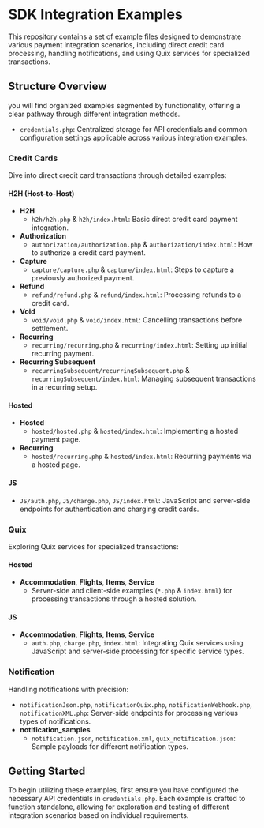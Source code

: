 # SDK Integration Examples

This repository contains a set of example files designed to demonstrate various payment integration scenarios, including direct credit card processing, handling notifications, and using Quix services for specialized transactions.

## Structure Overview

you will find organized examples segmented by functionality, offering a clear pathway through different integration methods.

- `credentials.php`: Centralized storage for API credentials and common configuration settings applicable across various integration examples.

### Credit Cards

Dive into direct credit card transactions through detailed examples:

#### H2H (Host-to-Host)
- **H2H**
  - `h2h/h2h.php` & `h2h/index.html`: Basic direct credit card payment integration.
- **Authorization**
  - `authorization/authorization.php` & `authorization/index.html`: How to authorize a credit card payment.
- **Capture**
  - `capture/capture.php` & `capture/index.html`: Steps to capture a previously authorized payment.
- **Refund**
  - `refund/refund.php` & `refund/index.html`: Processing refunds to a credit card.
- **Void**
  - `void/void.php` & `void/index.html`: Cancelling transactions before settlement.  
- **Recurring**
  - `recurring/recurring.php` & `recurring/index.html`: Setting up initial recurring payment.
- **Recurring Subsequent**
  - `recurringSubsequent/recurringSubsequent.php` & `recurringSubsequent/index.html`: Managing subsequent transactions in a recurring setup.


#### Hosted
- **Hosted**
  - `hosted/hosted.php` & `hosted/index.html`: Implementing a hosted payment page.
- **Recurring**
  - `hosted/recurring.php` & `hosted/index.html`: Recurring payments via a hosted page.

#### JS
- `JS/auth.php`, `JS/charge.php`, `JS/index.html`: JavaScript and server-side endpoints for authentication and charging credit cards.


### Quix

Exploring Quix services for specialized transactions:

#### Hosted
- **Accommodation**, **Flights**, **Items**, **Service**
  - Server-side and client-side examples (`*.php` & `index.html`) for processing transactions through a hosted solution.

#### JS
- **Accommodation**, **Flights**, **Items**, **Service**
  - `auth.php`, `charge.php`, `index.html`: Integrating Quix services using JavaScript and server-side processing for specific service types.

### Notification

Handling notifications with precision:

- `notificationJson.php`, `notificationQuix.php`, `notificationWebhook.php`, `notificationXML.php`: Server-side endpoints for processing various types of notifications.
- **notification_samples**
  - `notification.json`, `notification.xml`, `quix_notification.json`: Sample payloads for different notification types.  

## Getting Started

To begin utilizing these examples, first ensure you have configured the necessary API credentials in `credentials.php`. Each example is crafted to function standalone, allowing for exploration and testing of different integration scenarios based on individual requirements.
